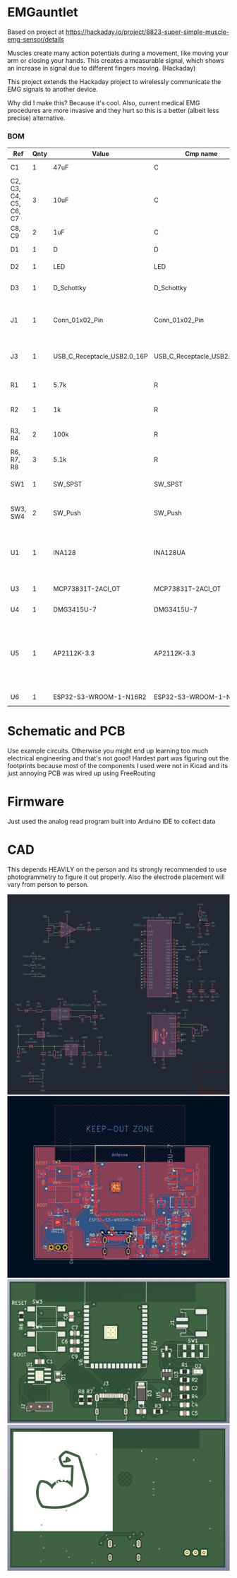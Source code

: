# EMGauntlet

Based on project at https://hackaday.io/project/8823-super-simple-muscle-emg-sensor/details

Muscles create many action potentials during a movement, like moving your arm or closing your hands. This creates a measurable signal, which shows an increase in signal due to different fingers moving. (Hackaday)

This project extends the Hackaday project to wirelessly communicate the EMG signals to another device.

Why did I make this? Because it's cool. Also, current medical EMG procedures are more invasive and they hurt so this is a better (albeit less precise) alternative. 

### BOM

|Ref                   |Qnty|Value                      |Cmp name                   |Footprint                                                     |Description                                                                                                           |Vendor |Link                                                                                                                                                |
|----------------------|----|---------------------------|---------------------------|--------------------------------------------------------------|----------------------------------------------------------------------------------------------------------------------|-------|----------------------------------------------------------------------------------------------------------------------------------------------------|
|C1                    |1   |47uF                       |C                          |Capacitor_SMD:C_0805_2012Metric                               |Unpolarized capacitor                                                                                                 |Digikey|https://www.digikey.com/en/products/detail/samsung-electro-mechanics/CL21A476MQYNNNG/3894447                                                        |
|C2, C3, C4, C5, C6, C7|3   |10uF                       |C                          |Capacitor_SMD:C_0805_2012Metric                               |Unpolarized capacitor                                                                                                 |Digikey|https://www.digikey.com/en/products/detail/taiyo-yuden/LMK212BJ106KG-T/930652                                                                       |
|C8, C9                |2   |1uF                        |C                          |Capacitor_SMD:C_0805_2012Metric                               |Unpolarized capacitor                                                                                                 |Digikey|https://www.digikey.com/en/products/detail/samsung-electro-mechanics/CL21B105KBFNNNE/3886687                                                        |
|D1                    |1   |D                          |D                          |Diode_SMD:D_0805_2012Metric                                   |Diode                                                                                                                 |Digikey|https://www.digikey.com/en/products/detail/kyocera-avx/SD0805S020S0R5/3749524                                                                       |
|D2                    |1   |LED                        |LED                        |LED_SMD:LED_0805_2012Metric                                   |Light emitting diode                                                                                                  |Digikey|https://www.digikey.com/en/products/detail/ams-osram-usa-inc/LG-R971-KN-1-0-20-R18/1227925                                                          |
|D3                    |1   |D_Schottky                 |D_Schottky                 |Diode_SMD:D_SMA                                               |Schottky diode                                                                                                        |Digikey|https://www.digikey.com/en/products/detail/mcc-micro-commercial-components/SK54A-LTP/5114132?s=N4IgTCBcDaIMoGkCsAWAggWgDIBUAKIAugL5A                |
|J1                    |1   |Conn_01x02_Pin             |Conn_01x02_Pin             |Connector_JST:JST_PH_S2B-PH-SM4-TB_1x02-1MP_P2.00mm_Horizontal|Generic connector, single row, 01x02, script generated                                                                |Digikey|https://www.digikey.com/en/products/detail/jst-sales-america-inc/S2B-PH-SM4-TB/926655?s=N4IgTCBcDaIMpgEIFoAKAJZcCyAWZAKogBQAyAYgJTFwBylIAugL5A      |
|J3                    |1   |USB_C_Receptacle_USB2.0_16P|USB_C_Receptacle_USB2.0_16P|Connector_USB:AMPHENOL_12402012E212A                          |USB 2.0-only 16P Type-C Receptacle connector                                                                          |Digikey|https://www.digikey.com/en/products/detail/amphenol-cs-commercial-products/12402012E212A/13683192                                                   |
|R1                    |1   |5.7k                       |R                          |Resistor_SMD:R_0805_2012Metric                                |Resistor                                                                                                              |Amazon |https://www.amazon.com/Yobett-ohm-8850pcs-Resistor-Sample/dp/B013B55KQE?source=ps-sl-shoppingads-lpcontext&ref_=fplfs&smid=A3SC7BPT5ZUZY6&gQT=1&th=1|
|R2                    |1   |1k                         |R                          |Resistor_SMD:R_0805_2012Metric                                |Resistor                                                                                                              |Amazon |https://www.amazon.com/Yobett-ohm-8850pcs-Resistor-Sample/dp/B013B55KQE?source=ps-sl-shoppingads-lpcontext&ref_=fplfs&smid=A3SC7BPT5ZUZY6&gQT=1&th=1|
|R3, R4                |2   |100k                       |R                          |Resistor_SMD:R_0805_2012Metric                                |Resistor                                                                                                              |Amazon |https://www.amazon.com/Yobett-ohm-8850pcs-Resistor-Sample/dp/B013B55KQE?source=ps-sl-shoppingads-lpcontext&ref_=fplfs&smid=A3SC7BPT5ZUZY6&gQT=1&th=1|
|R6, R7, R8            |3   |5.1k                       |R                          |Resistor_SMD:R_0805_2012Metric                                |Resistor                                                                                                              |Amazon |https://www.amazon.com/Yobett-ohm-8850pcs-Resistor-Sample/dp/B013B55KQE?source=ps-sl-shoppingads-lpcontext&ref_=fplfs&smid=A3SC7BPT5ZUZY6&gQT=1&th=1|
|SW1                   |1   |SW_SPST                    |SW_SPST                    |Button_Switch_SMD:SW_DPDT_CK_JS202011JCQN                     |Single Pole Single Throw (SPST) switch                                                                                |Digikey|https://www.digikey.com/en/products/detail/c-k/JS202011JCQN/6137630?s=N4IgTCBcDaIFIGUwAYUEY1wMIEUByIAugL5A                                          |
|SW3, SW4              |2   |SW_Push                    |SW_Push                    |Button_Switch_SMD:SW_TS04-66-50-BK-160-SMT                    |Push button switch, generic, two pins                                                                                 |Digikey|https://www.digikey.com/en/products/detail/cts-electrocomponents/222AMVBAR/5227982                                                                  |
|U1                    |1   |INA128                     |INA128UA                   |Package_SO:SOIC-8-1EP_3.9x4.9mm_P1.27mm_EP2.29x3mm            |Precision, Low Power Instrumentation Amplifier G = 1 + 50kOhm/Rg, DIP-8/SOIC-8                                        |Digikey|https://www.digikey.com/en/products/detail/texas-instruments/INA128UA/300997                                                                        |
|U3                    |1   |MCP73831T-2ACI_OT          |MCP73831T-2ACI_OT          |open-Smartwatch:SOT-23-5                                      |IC CONTROLLR LI-ION 4.2V SOT23-5                                                                                      |Digikey|https://www.digikey.com/en/products/detail/microchip-technology/MCP73831T-2ACI-OT/964301                                                            |
|U4                    |1   |DMG3415U-7                 |DMG3415U-7                 |Package_TO_SOT_SMD:SOT95P240X105-3N                           |                                                                                                                      |Digikey|https://www.digikey.com/en/products/detail/diodes-incorporated/dmg3415u-7/2052768                                                                   |
|U5                    |1   |AP2112K-3.3                |AP2112K-3.3                |Package_TO_SOT_SMD:SOT-23-5                                   |600mA low dropout linear regulator, with enable pin, 3.8V-6V input voltage range, 3.3V fixed positive output, SOT-23-5|Digikey|https://www.digikey.com/en/products/detail/diodes-incorporated/AP2112K-3-3TRG1/4470746?s=N4IgTCBcDaIIIAUwEZlgNIFoDMA6bIAugL5A                       |
|U6                    |1   |ESP32-S3-WROOM-1-N16R2     |ESP32-S3-WROOM-1-N16R2     |RF_Module:ESP32-S3-WROOM-1                                    |                                                                                                                      |Digikey|https://www.digikey.com/en/products/detail/espressif-systems/esp32-s3-wroom-1-n16r8/16162642                                                        |


# Schematic and PCB

Use example circuits. Otherwise you might end up learning too much electrical engineering and that's not good! 
Hardest part was figuring out the footprints because most of the components I used were not in Kicad and its just annoying
PCB was wired up using FreeRouting

# Firmware

Just used the analog read program built into Arduino IDE to collect data

# CAD

This depends HEAVILY on the person and its strongly recommended to use photogrammetry to figure it out properly. Also the electrode placement will vary from person to person. 

![Schematic](https://github.com/Omegon0/emg/blob/main/schematic.jpg?raw=true)
![PCB](https://github.com/Omegon0/emg/blob/main/pcb.jpg?raw=true)
![render1](https://github.com/Omegon0/emg/blob/main/render1.jpg?raw=true)
![render2](https://github.com/Omegon0/emg/blob/main/render2.jpg?raw=true)
